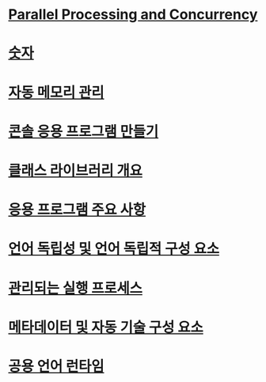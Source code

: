 # [Parallel Processing and Concurrency](parallel-processing-and-concurrency.md)
# [숫자](numerics.md)
# [자동 메모리 관리](automatic-memory-management.md)
# [콘솔 응용 프로그램 만들기](building-console-apps.md)
# [클래스 라이브러리 개요](class-library-overview.md)
# [응용 프로그램 주요 사항](application-essentials.md)
# [언어 독립성 및 언어 독립적 구성 요소](language-independence-and-language-independent-components.md)
# [관리되는 실행 프로세스](managed-execution-process.md)
# [메타데이터 및 자동 기술 구성 요소](metadata-and-self-describing-components.md)
# [공용 언어 런타임](clr.md)
